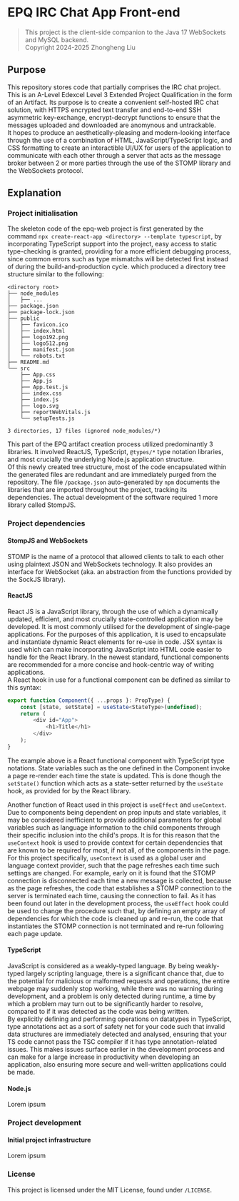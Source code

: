 # EPQ IRC Chat App Front-end

> This project is the client-side companion to the Java 17 WebSockets and MySQL backend.  
> Copyright 2024-2025 Zhongheng Liu

## Purpose

This repository stores code that partially comprises the IRC chat project. This is an A-Level Edexcel Level 3 Extended Project Qualification in the form of an Artifact. Its purpose is to create a convenient self-hosted IRC chat solution, with HTTPS encrypted text transfer and end-to-end SSH asymmetric key-exchange, encrypt-decrypt functions to ensure that the messages uploaded and downloaded are anomynous and untrackable.  
It hopes to produce an aesthetically-pleasing and modern-looking interface through the use of a combination of HTML, JavaScript/TypeScript logic, and CSS formatting to create an interactible UI/UX for users of the application to communicate with each other through a server that acts as the message broker between 2 or more parties through the use of the STOMP library and the WebSockets protocol.

## Explanation

### Project initialisation

The skeleton code of the epq-web project is first generated by the command `npx create-react-app <directory> --template typescript`, by incorporating TypeScript support into the project, easy access to static type-checking is granted, providing for a more efficient debugging process, since common errors such as type mismatchs will be detected first instead of during the build-and-production cycle.
which produced a directory tree structure similar to the following:

```
<directory root>
├── node_modules
│   ├── ...
├── package.json
├── package-lock.json
├── public
│   ├── favicon.ico
│   ├── index.html
│   ├── logo192.png
│   ├── logo512.png
│   ├── manifest.json
│   └── robots.txt
├── README.md
└── src
    ├── App.css
    ├── App.js
    ├── App.test.js
    ├── index.css
    ├── index.js
    ├── logo.svg
    ├── reportWebVitals.js
    └── setupTests.js

3 directories, 17 files (ignored node_modules/*)
```

This part of the EPQ artifact creation process utilized predominantly 3 libraries. It involved ReactJS, TypeScript, `@types/*` type notation libraries, and most crucially the underlying Node.js application structure.  
Of this newly created tree structure, most of the code encapsulated within the generated files are redundant and are immediately purged from the repository. The file `/package.json` auto-generated by `npm` documents the libraries that are imported throughout the project, tracking its dependencies. The actual development of the software required 1 more library called StompJS.

### Project dependencies

#### StompJS and WebSockets

STOMP is the name of a protocol that allowed clients to talk to each other using plaintext JSON and WebSockets technology. It also provides an interface for WebSocket (aka. an abstraction from the functions provided by the SockJS library).

#### ReactJS

React JS is a JavaScript library, through the use of which a dynamically updated, efficient, and most crucially state-controlled application may be developed. It is most commonly utilised for the development of single-page applications. For the purposes of this application, it is used to encapsulate and instantiate dynamic React elements for re-use in code. JSX syntax is used which can make incorporating JavaScript into HTML code easier to handle for the React library. In the newest standard, functional components are recommended for a more concise and hook-centric way of writing applications.  
A React hook in use for a functional component can be defined as similar to this syntax:

```typescript
export function Component({ ...props }: PropType) {
	const [state, setState] = useState<StateType>(undefined);
	return (
		<div id="App">
			<h1>Title</h1>
		</div>
	);
}
```

The example above is a React functional component with TypeScript type notations. State variables such as the one defined in the Component invoke a page re-render each time the state is updated. This is done though the `setState()` function which acts as a state-setter returned by the `useState` hook, as provided for by the React library.

Another function of React used in this project is `useEffect` and `useContext`. Due to components being dependent on prop inputs and state variables, it may be considered inefficient to provide additional parameters for global variables such as language information to the child components through their specific inclusion into the child's props. It is for this reason that the `useContext` hook is used to provide context for certain dependencies that are known to be required for most, if not all, of the components in the page.  
For this project specifically, `useContext` is used as a global user and language context provider, such that the page refreshes each time such settings are changed. For example, early on it is found that the STOMP connection is disconnected each time a new message is collected, because as the page refreshes, the code that establishes a STOMP connection to the server is terminated each time, causing the connection to fail.
As it has been found out later in the development process, the `useEffect` hook could be used to change the procedure such that, by defining an empty array of dependencies for which the code is cleaned up and re-run, the code that instantiates the STOMP connection is not terminated and re-run following each page update.

#### TypeScript

JavaScript is considered as a weakly-typed language. By being weakly-typed largely scripting language, there is a significant chance that, due to the potential for malicious or malformed requests and operations, the entire webpage may suddenly stop working, while there was no warning during development, and a problem is only detected during runtime, a time by which a problem may turn out to be significantly harder to resolve, compared to if it was detected as the code was being written.  
By explicitly defining and performing operations on datatypes in TypeScript, type annotations act as a sort of safety net for your code such that invalid data structures are immediately detected and analysed, ensuring that your TS code cannot pass the TSC compiler if it has type annotation-related issues. This makes issues surface earlier in the development process and can make for a large increase in productivity when developing an application, also ensuring more secure and well-written applications could be made.

#### Node.js

Lorem ipsum

### Project development

#### Initial project infrastructure

Lorem ipsum

### License

This project is licensed under the MIT License, found under `/LICENSE`.
